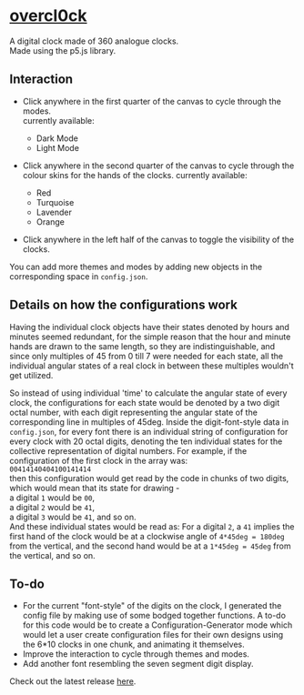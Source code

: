 # [overcl0ck](https://overcl0ck.netlify.app "overcl0ck")
A digital clock made of 360 analogue clocks.  
Made using the p5.js library.

## Interaction
* Click anywhere in the first quarter of the canvas to cycle through the modes.  
    currently available:
    * Dark Mode
    * Light Mode

* Click anywhere in the second quarter of the canvas to cycle through the colour skins for the hands of the clocks.
    currently available:
    * Red
    * Turquoise
    * Lavender
    * Orange

* Click anywhere in the left half of the canvas to toggle the visibility of the clocks.  

You can add more themes and modes by adding new objects in the corresponding space in `config.json`.


## Details on how the configurations work
Having the individual clock objects have their states denoted by hours and minutes seemed redundant, for the simple reason that the hour and minute hands are drawn to the same length, so they are indistinguishable, and since only multiples of 45 from 0 till 7 were needed for each state, all the individual angular states of a real clock in between these multiples wouldn't get utilized.  

So instead of using individual 'time' to calculate the angular state of every clock, the configurations for each state would be denoted by a two digit octal number, with each digit representing the angular state of the corresponding line in multiples of 45deg. Inside the digit-font-style data in `config.json`, for every font there is an individual string of configuration for every clock with 20 octal digits, denoting the ten individual states for the collective representation of digital numbers.
For example, if the configuration of the first clock in the array was:  
`00414140404100141414`  
then this configuration would get read by the code in chunks of two digits, which would mean that its state for drawing -  
a digital `1` would be `00`,  
a digital `2` would be `41`,  
a digital `3` would be `41`, and so on.  
And these individual states would be read as:
For a digital `2`, a `41` implies the first hand of the clock would be at a clockwise angle of `4*45deg = 180deg` from the vertical, and the second hand would be at a `1*45deg = 45deg` from the vertical, and so on.

## To-do
* For the current "font-style" of the digits on the clock, I generated the config file by making use of some bodged together functions. A to-do for this code would be to create a Configuration-Generator mode which would let a user create configuration files for their own designs using the 6*10 clocks in one chunk, and animating it themselves.
* Improve the interaction to cycle through themes and modes.
* Add another font resembling the seven segment digit display.  


Check out the latest release [here](https://overcl0ck.netlify.app "overcl0ck").